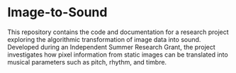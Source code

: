 # Image-to-Sound
This repository contains the code and documentation for a research project exploring the algorithmic transformation of image data into sound. Developed during an Independent Summer Research Grant, the project investigates how pixel information from static images can be translated into musical parameters such as pitch, rhythm, and timbre.
